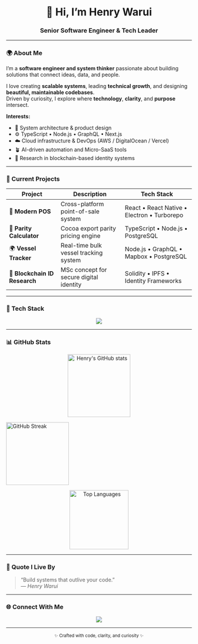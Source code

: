 <!-- Banner -->
<!-- <p align="center">
  <img src="https://raw.githubusercontent.com/hkwarui/henrywarui/main/assets/header.png" alt="Henry Warui — Senior Software Engineer & Tech Leader" width="100%">
</p> -->

<h1 align="center">👋 Hi, I’m Henry Warui</h1>
<h3 align="center">Senior Software Engineer & Tech Leader</h3>

---

### 🌍 About Me
I’m a **software engineer and system thinker** passionate about building solutions that connect ideas, data, and people.

I love creating **scalable systems**, leading **technical growth**, and designing **beautiful, maintainable codebases**.  
Driven by curiosity, I explore where **technology**, **clarity**, and **purpose** intersect.

**Interests:**
- 🧩 System architecture & product design  
- ⚙️ TypeScript • Node.js • GraphQL • Next.js  
- ☁️ Cloud infrastructure & DevOps (AWS / DigitalOcean / Vercel)  
- 🪴 AI-driven automation and Micro-SaaS tools  
- 📘 Research in blockchain-based identity systems  

---

### 🚀 Current Projects
| Project | Description | Tech Stack |
|----------|--------------|-------------|
| 🧾 **Modern POS** | Cross-platform point-of-sale system | React • React Native • Electron • Turborepo |
| 🧮 **Parity Calculator** | Cocoa export parity pricing engine | TypeScript • Node.js • PostgreSQL |
| 🌍 **Vessel Tracker** | Real-time bulk vessel tracking system | Node.js • GraphQL • Mapbox • PostgreSQL |
| 🔗 **Blockchain ID Research** | MSc concept for secure digital identity | Solidity • IPFS • Identity Frameworks |

---

### 🧰 Tech Stack
<p align="center">
  <img src="https://skillicons.dev/icons?i=ts,nodejs,nextjs,react,postgres,graphql,tailwind,docker,aws,vercel,git,githubactions,go&theme=light" />
</p>

---
### 📊 GitHub Stats

<p align="center">
  <!-- General Stats -->
  <img 
    src="https://https://github-readme-stats-delta-eosin-91.vercel.app//api?username=hkwarui&show_icons=true&count_private=true&include_all_commits=true&theme=transparent&hide_border=true" 
    alt="Henry's GitHub stats" 
    height="170px"
  />

  <!-- Streak Stats -->
  <img 
    src="https://github-readme-streak-stats.herokuapp.com/?user=hkwarui&theme=transparent&hide_border=true" 
    alt="GitHub Streak"
    height="170px"
  />
</p>

<p align="center">
  <!-- Top Languages -->
  <img 
    src="https://github-readme-stats.vercel.app/api/top-langs/?username=hkwarui&layout=compact&theme=transparent&hide_border=true" 
    alt="Top Languages" 
    height="160px"
  />
</p>


---

### 💬 Quote I Live By
> “Build systems that outlive your code.”  
> — *Henry Warui*

---

### 🌐 Connect With Me
<p align="center">
  <a href="https://www.linkedin.com/in/henrywarui" target="_blank">
    <img src="https://img.shields.io/badge/LinkedIn-Henry%20Warui-blue?style=for-the-badge&logo=linkedin">
  </a>
</p>

---

<p align="center">
  <sub>✨ Crafted with code, clarity, and curiosity ✨</sub>
</p>
